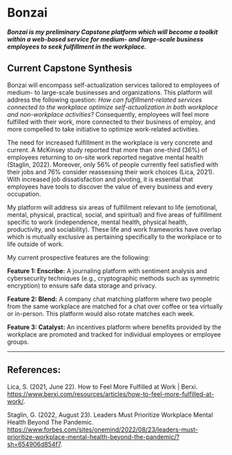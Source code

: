 # Bonzai

***Bonzai is my preliminary Capstone platform which will become a toolkit within a web-based service for medium- and large-scale business employees to seek fulfillment in the workplace.***

## Current Capstone Synthesis

Bonzai will encompass self-actualization services tailored to employees of medium- to large-scale businesses and organizations. This platform will address the following question: *How can fulfillment-related services connected to the workplace optimize self-actualization in both workplace and non-workplace activities?* Consequently, employees will feel more fulfilled with their work, more connected to their business of employ, and more compelled to take initiative to optimize work-related activities. 

The need for increased fulfillment in the workplace is very concrete and current. A McKinsey study reported that more than one-third (36%) of employees returning to on-site work reported negative mental health (Staglin, 2022). Moreover, only 56% of people currently feel satisfied with their jobs and 76% consider reassessing their work choices (Lica, 2021). With increased job dissatisfaction and pivoting, it is essential that employees have tools to discover the value of every business and every occupation.

My platform will address six areas of fulfillment relevant to life (emotional, mental, physical, practical, social, and spiritual) and five areas of fulfillment specific to work (independence, mental health, physical health, productivity, and sociability). These life and work frameworks have overlap which is mutually exclusive as pertaining specifically to the workplace or to life outside of work. 

My current prospective features are the following:

**Feature 1: Enscribe:** A journaling platform with sentiment analysis and cybersecurity techniques (e.g., cryptographic methods such as symmetric encryption) to ensure safe data storage and privacy.

**Feature 2: Blend:** A company chat matching platform where two people from the same workplace are matched for a chat over coffee or tea virtually or in-person. This platform would also rotate matches each week.

**Feature 3: Catalyst:** An incentives platform where benefits provided by the workplace are promoted and tracked for individual employees or employee groups.

--------------------

## References:

Lica, S. (2021, June 22). How to Feel More Fulfilled at Work | Berxi. https://www.berxi.com/resources/articles/how-to-feel-more-fulfilled-at-work/.

Staglin, G. (2022, August 23). Leaders Must Prioritize Workplace Mental Health Beyond The Pandemic. https://www.forbes.com/sites/onemind/2022/08/23/leaders-must-prioritize-workplace-mental-health-beyond-the-pandemic/?sh=654906d854f7.
